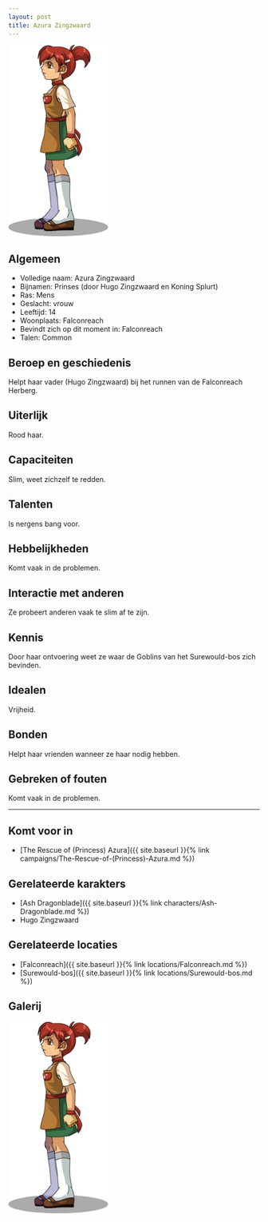 ```yaml
---
layout: post
title: Azura Zingzwaard
---
```


<img src="../images/Azura Zingzwaard.jpeg" alt="Azura Zingzwaard" width=200>

## Algemeen
* Volledige naam: Azura Zingzwaard
* Bijnamen: Prinses (door Hugo Zingzwaard en Koning Splurt)
* Ras: Mens
* Geslacht: vrouw
* Leeftijd: 14
* Woonplaats: Falconreach
* Bevindt zich op dit moment in: Falconreach
* Talen: Common

## Beroep en geschiedenis
Helpt haar vader (Hugo Zingzwaard) bij het runnen van de Falconreach Herberg.

## Uiterlijk
Rood haar.

## Capaciteiten
Slim, weet zichzelf te redden.

## Talenten
Is nergens bang voor.

## Hebbelijkheden
Komt vaak in de problemen.

## Interactie met anderen
Ze probeert anderen vaak te slim af te zijn.

## Kennis
Door haar ontvoering weet ze waar de Goblins van het Surewould-bos zich bevinden.

## Idealen
Vrijheid.

## Bonden
Helpt haar vrienden wanneer ze haar nodig hebben.

## Gebreken of fouten
Komt vaak in de problemen.

---

## Komt voor in
* [The Rescue of (Princess) Azura]({{ site.baseurl }}{% link campaigns/The-Rescue-of-(Princess)-Azura.md %})

## Gerelateerde karakters
* [Ash Dragonblade]({{ site.baseurl }}{% link characters/Ash-Dragonblade.md %})
* Hugo Zingzwaard

## Gerelateerde locaties
* [Falconreach]({{ site.baseurl }}{% link locations/Falconreach.md %})
* [Surewould-bos]({{ site.baseurl }}{% link locations/Surewould-bos.md %})

## Galerij
<img src="../images/Azura Zingzwaard.jpeg" alt="Azura Zingzwaard" width=200>